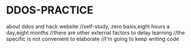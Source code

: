 # DDOS-PRACTICE
about ddos and hack website 
//self-study, zero basis,eight hours a day,eight months
//there are other external factors to delay learning
//the specific is not convenient to elaborate
//I'm going to keep writing code

